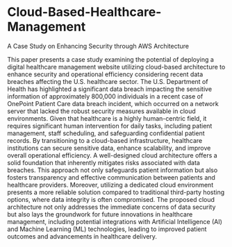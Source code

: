 # Cloud-Based-Healthcare-Management
A Case Study on Enhancing Security through AWS Architecture

This paper presents a case study examining the potential of deploying a digital healthcare management website utilizing cloud-based architecture to enhance security and operational efficiency considering recent data breaches affecting the U.S. healthcare sector. The U.S. Department of Health has highlighted a significant data breach impacting the sensitive information of approximately 800,000 individuals in a recent case of OnePoint Patient Care data breach incident, which occurred on a network server that lacked the robust security measures available in cloud environments. Given that healthcare is a highly human-centric field, it requires significant human intervention for daily tasks, including patient management, staff scheduling, and safeguarding confidential patient records. By transitioning to a cloud-based infrastructure, healthcare institutions can secure sensitive data, enhance scalability, and improve overall operational efficiency. A well-designed cloud architecture offers a solid foundation that inherently mitigates risks associated with data breaches. This approach not only safeguards patient information but also fosters transparency and effective communication between patients and healthcare providers. Moreover, utilizing a dedicated cloud environment presents a more reliable solution compared to traditional third-party hosting options, where data integrity is often compromised. The proposed cloud architecture not only addresses the immediate concerns of data security but also lays the groundwork for future innovations in healthcare management, including potential integrations with Artificial Intelligence (AI) and Machine Learning (ML) technologies, leading to improved patient outcomes and advancements in healthcare delivery.
